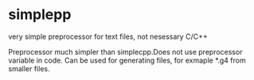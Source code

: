 # simplepp
very simple preprocessor for text files, not nesessary C/C++

Preprocessor much simpler than simplecpp.Does not use preprocessor variable in code. Can be used for generating files, for exmaple *.g4 from smaller files.
